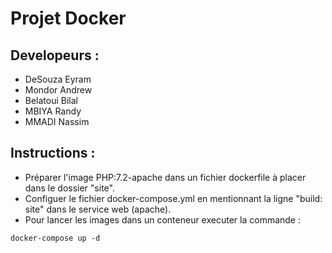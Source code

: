 # Projet Docker

## Developeurs :
 - DeSouza Eyram
 - Mondor Andrew
 - Belatoui Bilal
 - MBIYA Randy 
 - MMADI Nassim

## Instructions :
- Préparer l'image PHP:7.2-apache dans un fichier dockerfile à placer dans le dossier "site".
- Configuer le fichier docker-compose.yml en mentionnant la ligne "build: site" dans le service web (apache).
- Pour lancer les images dans un conteneur executer la commande : 

```console
docker-compose up -d
```